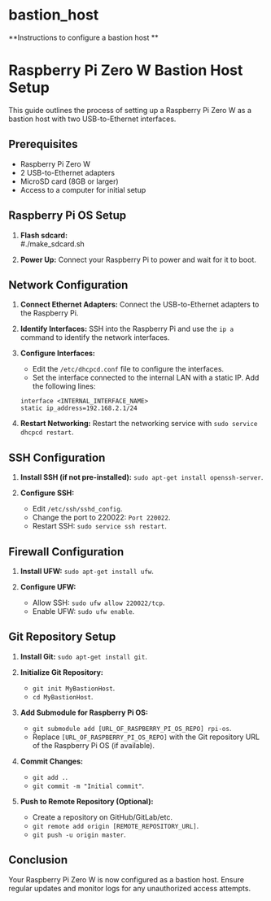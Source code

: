 # bastion_host

**Instructions to configure a bastion host
**

# Raspberry Pi Zero W Bastion Host Setup

This guide outlines the process of setting up a Raspberry Pi Zero W as a bastion host with two USB-to-Ethernet interfaces.

## Prerequisites

- Raspberry Pi Zero W
- 2 USB-to-Ethernet adapters
- MicroSD card (8GB or larger)
- Access to a computer for initial setup

## Raspberry Pi OS Setup

1. **Flash sdcard:**
<br>\#./make_sdcard.sh

2. **Power Up:** Connect your Raspberry Pi to power and wait for it to boot.

## Network Configuration

1. **Connect Ethernet Adapters:** Connect the USB-to-Ethernet adapters to the Raspberry Pi.

2. **Identify Interfaces:** SSH into the Raspberry Pi and use the `ip a` command to identify the network interfaces.

3. **Configure Interfaces:**
    - Edit the `/etc/dhcpcd.conf` file to configure the interfaces.
    - Set the interface connected to the internal LAN with a static IP. Add the following lines:

    ```
    interface <INTERNAL_INTERFACE_NAME>
    static ip_address=192.168.2.1/24
    ```

4. **Restart Networking:** Restart the networking service with `sudo service dhcpcd restart`.

## SSH Configuration

1. **Install SSH (if not pre-installed):** `sudo apt-get install openssh-server`.

2. **Configure SSH:**
    - Edit `/etc/ssh/sshd_config`.
    - Change the port to 220022: `Port 220022`.
    - Restart SSH: `sudo service ssh restart`.

## Firewall Configuration

1. **Install UFW:** `sudo apt-get install ufw`.

2. **Configure UFW:**
    - Allow SSH: `sudo ufw allow 220022/tcp`.
    - Enable UFW: `sudo ufw enable`.

## Git Repository Setup

1. **Install Git:** `sudo apt-get install git`.

2. **Initialize Git Repository:**
    - `git init MyBastionHost`.
    - `cd MyBastionHost`.

3. **Add Submodule for Raspberry Pi OS:**
    - `git submodule add [URL_OF_RASPBERRY_PI_OS_REPO] rpi-os`.
    - Replace `[URL_OF_RASPBERRY_PI_OS_REPO]` with the Git repository URL of the Raspberry Pi OS (if available).

4. **Commit Changes:**
    - `git add .`.
    - `git commit -m "Initial commit"`.

5. **Push to Remote Repository (Optional):**
    - Create a repository on GitHub/GitLab/etc.
    - `git remote add origin [REMOTE_REPOSITORY_URL]`.
    - `git push -u origin master`.

## Conclusion

Your Raspberry Pi Zero W is now configured as a bastion host. Ensure regular updates and monitor logs for any unauthorized access attempts.
